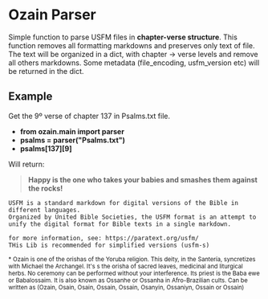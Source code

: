 
# Ozain Parser
Simple function to parse USFM files in **chapter-verse structure**.
This function removes all formatting markdowns and preserves only text of file.
The text will be organized in a dict, with chapter -> verse levels and remove all others markdowns.
Some metadata (file_encoding, usfm_version etc) will be returned in the dict.

## Example
Get the 9º verse of chapter 137 in Psalms.txt file.
- **from ozain.main import parser**
- **psalms = parser("Psalms.txt")**
- **psalms[137][9]**

Will return:
> **Happy is the one who takes your babies and smashes them against the rocks!**



    USFM is a standard markdown for digital versions of the Bible in different languages.
    Organized by United Bible Societies, the USFM format is an attempt to unify the digital format for Bible texts in a single markdown.

    for more information, see: https://paratext.org/usfm/
    THis Lib is recommended for simplified versions (usfm-s)

<sub> * Ozain is one of the orishas of the Yoruba religion. This deity, in the Santería, syncretizes with Michael the Archangel. It's s the orisha of sacred leaves, medicinal and liturgical herbs. No ceremony can be performed without your interference. Its priest is the Baba ewe or Babalossaim.
It is also known as Ossanhe or Ossanha in Afro-Brazilian cults. Can be written as (Ozain, Osain, Osain, Ossain, Ossain,     Osanyin, Ossaniyn, Ossain or Ossain)
</sub>

